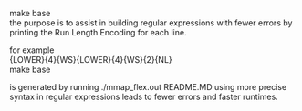 make base  
the purpose is to assist in building regular expressions with fewer errors by printing the Run Length Encoding for each line.

for example  
{LOWER}{4}{WS}{LOWER}{4}{WS}{2}{NL}  
make base  

is generated by running ./mmap_flex.out README.MD
using more precise syntax in regular expressions leads to fewer errors and faster runtimes.  





